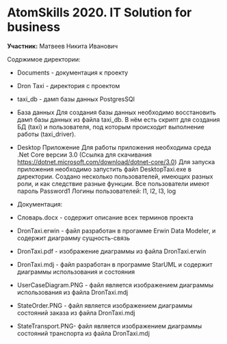 # AtomSkills 2020. IT Solution for business

**Участник:** Матвеев Никита Иванович

Содржимое директории:
- Documents - документация к проекту
- Dron Taxi - директория с проектом
- taxi_db - дамп базы данных PostgresSQl

- База данных
Для создания базы данных необходимо восстановить дамп базы данных
из файла taxi_db. В нём есть скрипт для создания БД (taxi) и пользователя, 
под которым происходит выполнение работы (taxi_driver).

- Desktop Приложение
Для работы приложения необходима среда .Net Core версии 3.0 
(Ссылка для скачивания https://dotnet.microsoft.com/download/dotnet-core/3.0)
Для запуска приложения необходимо запустить файл DesktopTaxi.exe в 
директории. Создано несколько пользователей, имеющих разных роли,
и как следствие разные функции. 
Все пользователи имеют пароль Password1
Логины пользователей: l1, l2, l3, log

- Документация:
- Словарь.docx - содержит описание всех терминов проекта
- DronTaxi.erwin - файл разработан в прогамме Erwin Data Modeler, 
и содержит диаграмму сущность-связь
- DronTaxi.pdf - изображение диаграммы из файла DronTaxi.erwin
- DronTaxi.mdj - файл разработан в программе StarUML и содержит диаграммы
использования и состояния
- UserCaseDiagram.PNG - файл является изображением диаграммы использования
 из файла DronTaxi.mdj
- StateOrder.PNG - файл является изображением диаграммы состояний заказа 
 из файла DronTaxi.mdj
- StateTransport.PNG- файл является изображением диаграммы состояний транспорта
 из файла DronTaxi.mdj


